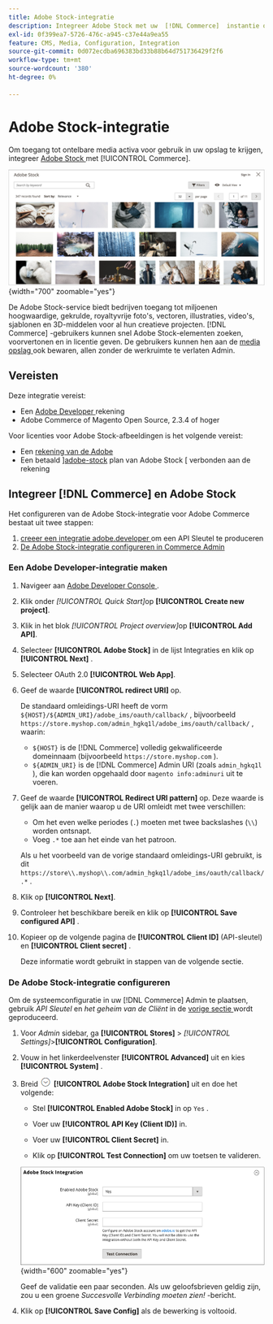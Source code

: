 ```yaml
---
title: Adobe Stock-integratie
description: Integreer Adobe Stock met uw  [!DNL Commerce]  instantie om tot talloze media activa voor gebruik in uw opslag toegang te hebben.
exl-id: 0f399ea7-5726-476c-a945-c37e44a9ea55
feature: CMS, Media, Configuration, Integration
source-git-commit: 0d072ecdba696383bd33b88b64d751736429f2f6
workflow-type: tm+mt
source-wordcount: '380'
ht-degree: 0%

---
```


# Adobe Stock-integratie

Om toegang tot ontelbare media activa voor gebruik in uw opslag te krijgen, integreer [ Adobe Stock ][adobe-stock] met [!UICONTROL Commerce].

![ Resultaten van het Onderzoek van Adobe Stock ](./assets/adobe-stock-search-grid.png){width="700" zoomable="yes"}

De Adobe Stock-service biedt bedrijven toegang tot miljoenen hoogwaardige, gekrulde, royaltyvrije foto&#39;s, vectoren, illustraties, video&#39;s, sjablonen en 3D-middelen voor al hun creatieve projecten. [!DNL Commerce] -gebruikers kunnen snel Adobe Stock-elementen zoeken, voorvertonen en in licentie geven. De gebruikers kunnen hen aan de [ media opslag ](./media-storage.md) ook bewaren, allen zonder de werkruimte te verlaten Admin.

## Vereisten

Deze integratie vereist:

- Een [ Adobe Developer ][dev-console] rekening
- Adobe Commerce of Magento Open Source, 2.3.4 of hoger

Voor licenties voor Adobe Stock-afbeeldingen is het volgende vereist:

- Een [ rekening van de Adobe ][adobe-signin]
- Een betaald &rbrack;[adobe-stock] plan van Adobe Stock &lbrack; verbonden aan de rekening

## Integreer [!DNL Commerce] en Adobe Stock

Het configureren van de Adobe Stock-integratie voor Adobe Commerce bestaat uit twee stappen:

1. [ creeer een integratie adobe.developer ](#create-an-adobe-developer-integration) om een API Sleutel te produceren
1. [De Adobe Stock-integratie configureren in Commerce Admin](#configure-the-adobe-stock-integration)

### Een Adobe Developer-integratie maken

1. Navigeer aan [ Adobe Developer Console ][dev-console].

1. Klik onder _[!UICONTROL Quick Start]_&#x200B;op **[!UICONTROL Create new project]**.

1. Klik in het blok _[!UICONTROL Project overview]_&#x200B;op **[!UICONTROL Add API]**.

1. Selecteer **[!UICONTROL Adobe Stock]** in de lijst Integraties en klik op **[!UICONTROL Next]** .

1. Selecteer OAuth 2.0 **[!UICONTROL Web App]**.

1. Geef de waarde **[!UICONTROL redirect URI]** op.

   De standaard omleidings-URI heeft de vorm `${HOST}/${ADMIN_URI}/adobe_ims/oauth/callback/` , bijvoorbeeld `https://store.myshop.com/admin_hgkq1l/adobe_ims/oauth/callback/` , waarin:

   - `${HOST}` is de [!DNL Commerce] volledig gekwalificeerde domeinnaam (bijvoorbeeld `https://store.myshop.com` ).
   - `${ADMIN_URI}` is de [!DNL Commerce] Admin URI (zoals `admin_hgkq1l` ), die kan worden opgehaald door `magento info:adminuri` uit te voeren.

1. Geef de waarde **[!UICONTROL Redirect URI pattern]** op. Deze waarde is gelijk aan de manier waarop u de URI omleidt met twee verschillen:

   - Om het even welke periodes (`.`) moeten met twee backslashes (`\\`) worden ontsnapt.
   - Voeg `.*` toe aan het einde van het patroon.

   Als u het voorbeeld van de vorige standaard omleidings-URI gebruikt, is dit `https://store\\.myshop\\.com/admin_hgkq1l/adobe_ims/oauth/callback/.*` .

1. Klik op **[!UICONTROL Next]**.

1. Controleer het beschikbare bereik en klik op **[!UICONTROL Save configured API]** .

1. Kopieer op de volgende pagina de **[!UICONTROL Client ID]** (API-sleutel) en **[!UICONTROL Client secret]** .

   Deze informatie wordt gebruikt in stappen van de volgende sectie.

### De Adobe Stock-integratie configureren

Om de systeemconfiguratie in uw [!DNL Commerce] Admin te plaatsen, gebruik _API Sleutel_ en _het geheim van de Cliënt_ in de [ vorige sectie ][create-integration] wordt geproduceerd.

1. Voor _Admin_ sidebar, ga **[!UICONTROL Stores]** > _[!UICONTROL Settings]_>**[!UICONTROL Configuration]**.

1. Vouw in het linkerdeelvenster **[!UICONTROL Advanced]** uit en kies **[!UICONTROL System]** .

1. Breid ![ selecteur van de Uitbreiding ](../assets/icon-display-expand.png) **[!UICONTROL Adobe Stock Integration]** uit en doe het volgende:

   - Stel **[!UICONTROL Enabled Adobe Stock]** in op `Yes` .

   - Voer uw **[!UICONTROL API Key (Client ID)]** in.

   - Voer uw **[!UICONTROL Client Secret]** in.

   - Klik op **[!UICONTROL Test Connection]** om uw toetsen te valideren.

   ![ Geavanceerde configuratie - de integratie van Adobe Stock ](./assets/system-adobe-stock-integration.png){width="600" zoomable="yes"}

   Geef de validatie een paar seconden. Als uw geloofsbrieven geldig zijn, zou u een groene _Succesvolle Verbinding moeten zien!_ -bericht.

1. Klik op **[!UICONTROL Save Config]** als de bewerking is voltooid.

[adobe-stock]: https://stock.adobe.com
[adobe-signin]: https://helpx.adobe.com/nl/manage-account/using/access-adobe-id-account.html
[dev-console]: https://developer.adobe.com/console/home
[create-integration]: #create-an-adobeio-integration
